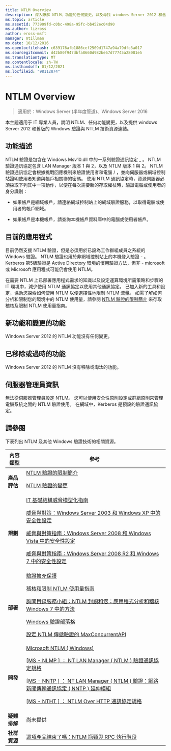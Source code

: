 ```yaml
---
title: NTLM Overview
description: 深入瞭解 NTLM、功能的任何變更，以及尋找 windows Server 2012 和舊版的 Windows 驗證與 NTLM 技術資源連結。
ms.topic: article
ms.assetid: 773909fd-c0bc-498a-95fc-bb452ec04d90
ms.author: lizross
author: eross-msft
manager: mtillman
ms.date: 10/12/2016
ms.openlocfilehash: c639176afb1886cef2509d1747a94a79dfc3a017
ms.sourcegitcommit: d42b80f947dbfa8660d982be67d77745a28081e5
ms.translationtype: MT
ms.contentlocale: zh-TW
ms.lasthandoff: 01/12/2021
ms.locfileid: "98112874"
---
```

# <a name="ntlm-overview"></a>NTLM Overview

>適用於：Windows Server (半年度管道)、Windows Server 2016

本主題適用于 IT 專業人員，說明 NTLM、任何功能變更，以及提供 windows Server 2012 和舊版的 Windows 驗證與 NTLM 技術資源連結。

## <a name="feature-description"></a><a name="BKMK_OVER"></a>功能描述
NTLM 驗證是包含在 Windows Msv10.dll 中的一系列驗證通訊協定 \_ 。 NTLM 驗證通訊協定包含 LAN Manager 版本 1 與 2，以及 NTLM 版本 1 與 2。 NTLM 驗證通訊協定會根據挑戰回應機制來驗證使用者和電腦 \/ ，並向伺服器或網域控制站證明使用者知道與帳戶相關聯的密碼。 使用 NTLM 通訊協定時，資源伺服器必須採取下列其中一項動作，以便在每次需要新的存取權杖時，驗證電腦或使用者的身分識別：

-   如果帳戶是網域帳戶，請連絡網域控制站上的網域驗證服務，以取得電腦或使用者的帳戶網域。

-   如果帳戶是本機帳戶，請查詢本機帳戶資料庫中的電腦或使用者帳戶。

## <a name="current-applications"></a><a name="BKMK_APP"></a>目前的應用程式
目前仍然支援 NTLM 驗證，但是必須用於已設為工作群組成員之系統的 Windows 驗證。 NTLM 驗證也用於非網域控制站上的本機登入驗證 \- 。 Kerberos 第5版驗證是 Active Directory 環境的慣用驗證方法，但非 \- microsoft 或 Microsoft 應用程式可能仍會使用 NTLM。

在需要 NTLM 上已部署應用程式需求的知識以及設定運算環境所需策略和步驟的 IT 環境中，減少使用 NTLM 通訊協定以使用其他通訊協定。 已加入新的工具和設定，協助您探索如何使用 NTLM 以便選擇性地限制 NTLM 流量。 如需了解如何分析和限制您的環境中的 NTLM 使用量，請參閱 [NTLM 驗證的限制簡介](/previous-versions/windows/it-pro/windows-server-2008-R2-and-2008/dd560653(v=ws.10)) 來存取稽核及限制 NTLM 使用量指南。

## <a name="new-and-changed-functionality"></a><a name="BKMK_NEW"></a>新功能和變更的功能
Windows Server 2012 的 NTLM 功能沒有任何變更。

## <a name="removed-or-deprecated-functionality"></a><a name="BKMK_DEP"></a>已移除或過時的功能
Windows Server 2012 的 NTLM 沒有移除或淘汰的功能。

## <a name="server-manager-information"></a><a name="BKMK_INSTALL"></a>伺服器管理員資訊
無法從伺服器管理員設定 NTLM。 您可以使用安全性原則設定或群組原則來管理電腦系統之間的 NTLM 驗證使用。 在網域中，Kerberos 是預設的驗證通訊協定。

## <a name="see-also"></a><a name="BKMK_LINKS"></a>請參閱
下表列出 NTLM 及其他 Windows 驗證技術的相關資源。

|內容類型|參考|
|--------|-------|
|**產品評估**|[NTLM 驗證的限制簡介](/previous-versions/windows/it-pro/windows-server-2008-R2-and-2008/dd560653(v=ws.10))<p>[NTLM 驗證的變更](/previous-versions/windows/it-pro/windows-7/dd566199(v=ws.10))|
|**規劃**|[IT 基礎結構威脅模型化指南](/previous-versions/tn-archive/dd941826(v=technet.10))<p>[威脅與對策：Windows Server 2003 和 Windows XP 中的安全性設定](/previous-versions/tn-archive/dd162275(v=technet.10))<p>[威脅與對策指南：Windows Server 2008 和 Windows Vista 中的安全性設定](/previous-versions/windows/it-pro/windows-server-2008-R2-and-2008/dd349791(v=ws.10))<p>[威脅與對策指南：Windows Server 2008 R2 和 Windows 7 中的安全性設定](/previous-versions/windows/it-pro/windows-server-2008-R2-and-2008/hh125921(v=ws.10))|
|**部署**|[驗證擴充保護](https://support.microsoft.com/kb/968389)<p>[稽核和限制 NTLM 使用量指南](/previous-versions/windows/it-pro/windows-server-2008-R2-and-2008/jj865674(v=ws.10))<p>[詢問目錄服務小組︰NTLM 封鎖和您：應用程式分析和稽核 Windows 7 中的方法](https://blogs.technet.com/askds/archive/2009/10/08/ntlm-blocking-and-you-application-analysis-and-auditing-methodologies-in-windows-7.aspx)<p>[Windows 驗證部落格](https://blogs.technet.com/authentication/)<p>[設定 NTLM 傳遞驗證的 MaxConcurrentAPI](https://support.microsoft.com/help/2688798/how-to-do-performance-tuning-for-ntlm-authentication-by-using-the-maxc)|
|**開發**|[Microsoft NTLM \( Windows\)](/windows/win32/secauthn/microsoft-ntlm)<p>[\[MS \- NLMP \] ： NT LAN Manager \( NTLM \) 驗證通訊協定規格](/openspecs/windows_protocols/ms-nlmp/b38c36ed-2804-4868-a9ff-8dd3182128e4)<p>[\[MS \- NNTP \] ： NT LAN Manager \( NTLM \) 驗證：網路新聞傳輸通訊協定 \( NNTP \) 延伸模組](/openspecs/windows_protocols/ms-nntp/73ae7d96-30fe-4750-807c-bfe7c38b3a0a)<p>[\[MS \- NTHT \] ： NTLM Over HTTP 通訊協定規格](/openspecs/windows_protocols/ms-ntht/f09cf6e1-529e-403b-a8a5-7368ee096a6a)|
|**疑難排解**|尚未提供|
|**社群資源**|[這項產品結束了嗎：NTLM 瓶頸與 RPC 執行階段](https://blogs.technet.com/b/askds/archive/2011/09/15/is-this-horse-dead-yet-ntlm-bottlenecks-and-the-rpc-runtime.aspx)|